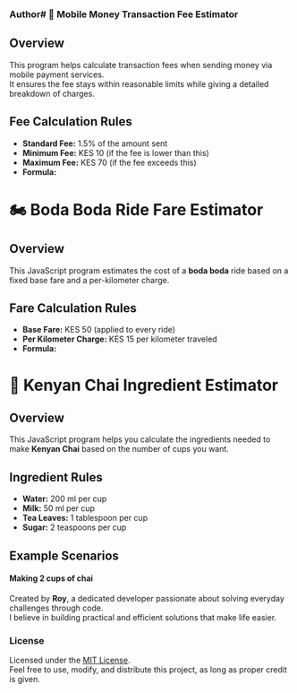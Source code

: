 
### Author# 📲 Mobile Money Transaction Fee Estimator

## Overview
This program helps calculate transaction fees when sending money via mobile payment services.  
It ensures the fee stays within reasonable limits while giving a detailed breakdown of charges.

## Fee Calculation Rules
- **Standard Fee:** 1.5% of the amount sent  
- **Minimum Fee:** KES 10 (if the fee is lower than this)  
- **Maximum Fee:** KES 70 (if the fee exceeds this)  
- **Formula:**  
# 🏍️ Boda Boda Ride Fare Estimator

## Overview
This JavaScript program estimates the cost of a **boda boda** ride based on a fixed base fare and a per-kilometer charge.

## Fare Calculation Rules
- **Base Fare:** KES 50 (applied to every ride)  
- **Per Kilometer Charge:** KES 15 per kilometer traveled  
- **Formula:**  
# 🍵 Kenyan Chai Ingredient Estimator

## Overview
This JavaScript program helps you calculate the ingredients needed to make **Kenyan Chai** based on the number of cups you want.

## Ingredient Rules
- **Water:** 200 ml per cup  
- **Milk:** 50 ml per cup  
- **Tea Leaves:** 1 tablespoon per cup  
- **Sugar:** 2 teaspoons per cup  

## Example Scenarios
#### **Making 2 cups of chai**  
Created by **Roy**, a dedicated developer passionate about solving everyday challenges through code.  
I believe in building practical and efficient solutions that make life easier.

### License
Licensed under the [MIT License](https://opensource.org/licenses/MIT).  
Feel free to use, modify, and distribute this project, as long as proper credit is given.  